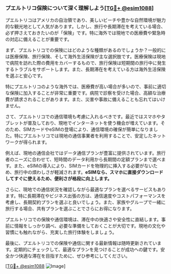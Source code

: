 ### プエルトリコ保険について深く理解しよう[[TG💪+ @esim1088](https://t.me/s/esim1088)]

プエルトリコはアメリカの自治領であり、美しいビーチや豊かな自然環境が魅力的な観光地として人気があります。しかし、旅行や長期滞在を考えている場合、必ず押さえておきたいのが「保険」です。特に海外では現地での医療費や緊急時の対応に備えることが重要です。

まず、プエルトリコでの保険にはどのような種類があるのでしょうか？一般的には医療保険、旅行保険、そして海外生活保険が主な選択肢です。医療保険は現地で病院を訪れた際の費用をカバーするもので、旅行保険は短期間の旅行中に発生するトラブルをサポートします。また、長期滞在を考えている方は海外生活保険を選ぶと安心です。

特にプエルトリコのような海外では、医療費が高い場合が多いので、事前に適切な保険に加入することが非常に重要です。病院で診察を受けた場合、高額な治療費が請求されることがあります。また、災害や事故に備えることも忘れてはいけません。

さて、プエルトリコでの通信環境も考慮に入れるべきです。最近ではスマホやタブレットが普及しており、現地でインターネットを使う機会が増えています。そのため、SIMカードやeSIMの登場により、通信環境の確保が簡単になりました。特にプエルトリコでは現地の通信事業者を利用することで、安定したネットワークが得られます。

例えば、現地の通信会社ではデータ通信プランが豊富に提供されています。旅行者のニーズに合わせて、短時間のデータ利用から長期間の定額プランまで選べます。また、eSIMの導入により、SIMカードを物理的に挿入する必要がないため、旅行中の煩わしさが軽減されます。**eSIMなら、スマホに直接ダウンロードしてすぐに使えるため、便利さが格段に向上します。**

さらに、現地での通信状況を確認しながら最適なプランを選べるサービスもあります。特に長期滞在やビジネス出張の方は、通信速度やコストパフォーマンスを考慮し、長期契約プランを選ぶと良いでしょう。また、家族やグループで一緒に旅行する場合、共有プランを選ぶことでさらにお得になります。

プエルトリコでの保険や通信環境は、滞在中の快適さや安全性に直結します。事前に情報をしっかり調べ、必要な準備をしておくことが大切です。現地の文化や習慣にも触れながら、充実した旅行体験をしましょう。

最後に、プエルトリコでの保険や通信に関する最新情報は随時更新されています。定期的にチェックして、最適なプランを見つけることが成功への鍵です。安全かつ快適な滞在を目指すために、ぜひ参考にしてください。

[[TG💪+ @esim1088](https://t.me/s/esim1088) ![Image](https://i.postimg.cc/Y0z9fWf4/image.png)]